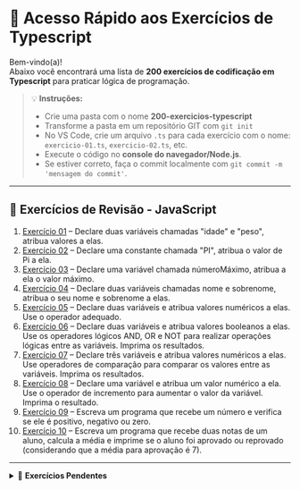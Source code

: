 # 🔗 Acesso Rápido aos Exercícios de Typescript

Bem-vindo(a)!  
Abaixo você encontrará uma lista de **200 exercícios de codificação em Typescript** para praticar lógica de programação.

> 💡 **Instruções:**
> - Crie uma pasta com o nome **200-exercicios-typescript**  
> - Transforme a pasta em um repositório GIT com `git init`  
> - No VS Code, crie um arquivo `.ts` para cada exercício com o nome: `exercicio-01.ts`, `exercicio-02.ts`, etc.  
> - Execute o código no **console do navegador/Node.js**.  
> - Se estiver correto, faça o commit localmente com `git commit -m 'mensagem do commit'`.

---

## 📘 Exercícios de Revisão - JavaScript

1. [Exercício 01](https://github.com/felipem5552/200-exercicios-javascript/blob/main/exercicio-01.ts) – Declare duas variáveis chamadas "idade" e "peso", atribua valores a elas.  
2. [Exercício 02](https://github.com/felipem5552/200-exercicios-javascript/blob/main/exercicio-02.ts) – Declare uma constante chamada "PI", atribua o valor de Pi a ela.  
3. [Exercício 03](https://github.com/felipem5552/200-exercicios-javascript/blob/main/exercicio-03.ts) – Declare uma variável chamada númeroMáximo, atribua a ela o valor máximo.  
4. [Exercício 04](https://github.com/felipem5552/200-exercicios-javascript/blob/main/exercicio-04.ts) – Declare duas variáveis chamadas nome e sobrenome, atribua o seu nome e sobrenome a elas.  
5. [Exercício 05](https://github.com/felipem5552/200-exercicios-javascript/blob/main/exercicio-05.ts) – Declare duas variáveis e atribua valores numéricos a elas. Use o operador adequado.  
6. [Exercício 06](https://github.com/felipem5552/200-exercicios-javascript/blob/main/exercicio-06.ts) – Declare duas variáveis e atribua valores booleanos a elas. Use os operadores lógicos AND, OR e NOT para realizar operações lógicas entre as variáveis. Imprima os resultados.  
7. [Exercício 07](https://github.com/felipem5552/200-exercicios-javascript/blob/main/exercicio-07.ts) – Declare três variáveis e atribua valores numéricos a elas. Use operadores de comparação para comparar os valores entre as variáveis. Imprima os resultados.  
8. [Exercício 08](https://github.github.com/felipem5552/200-exercicios-javascript/blob/main/exercicio-08.ts) – Declare uma variável e atribua um valor numérico a ela. Use o operador de incremento para aumentar o valor da variável. Imprima o resultado.  
9. [Exercício 09](https://github.com/felipem5552/200-exercicios-javascript/blob/main/exercicio-09.ts) – Escreva um programa que recebe um número e verifica se ele é positivo, negativo ou zero.  
10. [Exercício 10](https://github.com/felipem5552/200-exercicios-javascript/blob/main/exercicio-10.ts) – Escreva um programa que recebe duas notas de um aluno, calcula a média e imprime se o aluno foi aprovado ou reprovado (considerando que a média para aprovação é 7).  


---

<details>
  <summary>🔧 <strong>Exercícios Pendentes</strong></summary>

- **Exercício 11:** Escreva um programa que verifica se uma pessoa pode votar com base na idade.  
- **Exercício 12:** Escreva um programa que verifica a situação de um estudante de acordo com sua média final.  
- **Exercício 13:** Escreva um programa que calcula o IMC (Índice de Massa Corporal) de uma pessoa e imprime uma mensagem indicando se a pessoa está abaixo do peso, com peso normal, com sobrepeso ou obesa.  
- **Exercício 14:** Escreva um programa que verifica se um ano é bissexto.  
- **Exercício 15:** Escreva um programa que verifica se uma palavra é um palíndromo.  
- **Exercício 16:** Escreva um programa que determina o maior entre três números.  
- **Exercício 17:** Escreva um programa que determina se um número é par ou ímpar.  
- **Exercício 18:** Escreva um programa que verifica se uma pessoa pode dirigir com base na idade.  
- **Exercício 19:** Escreva um programa que verifica se um número está dentro de um determinado intervalo.  
- **Exercício 20:** Escreva um programa que imprime uma classificação baseada na nota de um aluno.  
- **Exercício 21:** Escreva um programa que determina a estação do ano com base no mês.  
- **Exercício 22:** Escreva um programa que determina o número de dias em um mês.  
- **Exercício 23:** Escreva um programa que verifica as cores de um semáforo.  
- **Exercício 24:** Usando um laço for, imprima os números de 1 a 10.  
- **Exercício 25:** Usando um laço while, imprima os números de 10 a 1 (em ordem decrescente).  
- **Exercício 26:** Usando um laço do-while, imprima todos os números ímpares de 1 a 20.  
- **Exercício 27:** Usando um laço for, imprima a tabuada de multiplicação do número 5.  
- **Exercício 28:** Usando um laço while, calcule e imprima a soma de todos os números de 1 a 100.  
- **Exercício 29:** Usando um laço do-while, imprima todos os números pares de 1 a 100.  
- **Exercício 30:** Usando um laço for, imprima todos os números primos de 1 a 100.  
- **Exercício 31:** Jogo de adivinhação com busca binária.  
- **Exercício 32:** Jogo de pedra, papel e tesoura contra o computador.  
- **Exercício 33:** Imprima os 10 primeiros números da sequência de Fibonacci.  
- **Exercício 34:** Resolva o problema FizzBuzz com laço while.  
- **Exercício 35:** Imprima os 10 primeiros números triangulares.  
- **Exercício 36:** Imprima os números perfeitos de 1 a 100.  
- **Exercício 37:** Imprima a soma dos quadrados dos 10 primeiros números naturais.  
- **Exercício 39:** Calcule o fatorial de um número.  
- **Exercício 40:** Inverta uma string.  
- **Exercício 41:** Converta número decimal em binário.  
- **Exercício 42:** Converta número binário em decimal.  
- **Exercício 43:** Verifique se um número é palíndromo.  
- **Exercício 44:** Some duas matrizes.  
- **Exercício 45:** Imprima "Olá, Mundo!" com uma função.  
- **Exercício 46:** Função que retorna a soma de dois números.  
- **Exercício 47:** Função que retorna o quadrado de um número.  
- **Exercício 48:** Função que verifica se um número é par ou ímpar.  
- **Exercício 49:** Função que retorna o maior entre três números.  
- **Exercício 50:** Função que inverte uma string.  
- **Exercício 51:** Função que calcula o fatorial de um número.  
- **Exercício 52:** Função que retorna o n-ésimo número de Fibonacci.  
- **Exercício 53:** Função que verifica se um número é primo.  
- **Exercício 54:** Ordene um array de números em ordem decrescente.  
- **Exercício 55:** Retorne o menor número de um array de números.  
- **Exercício 56:** Função que retorne o maior número em um array de números.  
- **Exercício 57:** Função que retorne a soma de todos os números ímpares em um array de números.  
- **Exercício 58:** Função que retorne a soma de todos os números pares em um array de números.  
- **Exercício 59:** Função que receba um array de números e retorne um novo array com todos os números duplicados.  
- **Exercício 60:** Função que receba um array de números e retorne um novo array com todos os números ao quadrado.  
- **Exercício 61:** Função que receba um array de números e retorne um novo array com a raiz quadrada de todos os números.  
- **Exercício 62:** Função que receba um número e retorne uma string repetida aquele número de vezes.  
- **Exercício 63:** Função que receba um número e retorne um array com todos os números primos até aquele número.  
- **Exercício 64:** Função que receba uma string e retorne o número de palavras na string.  
- **Exercício 65:** Função que aceite um array de números e uma função de callback e retorne a soma de todos os números do array após a aplicação da função de callback.  

</details>
